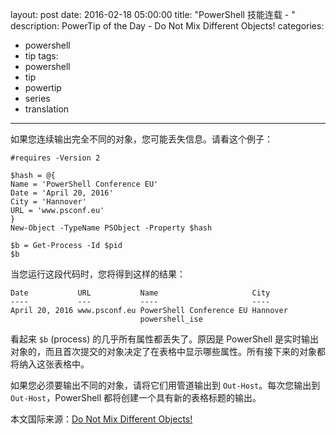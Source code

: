 layout: post
date: 2016-02-18 05:00:00
title: "PowerShell 技能连载 - "
description: PowerTip of the Day - Do Not Mix Different Objects!
categories:
- powershell
- tip
tags:
- powershell
- tip
- powertip
- series
- translation
---
如果您连续输出完全不同的对象，您可能丢失信息。请看这个例子：

    #requires -Version 2
    
    $hash = @{
    Name = 'PowerShell Conference EU'
    Date = 'April 20, 2016'
    City = 'Hannover'
    URL = 'www.psconf.eu'
    }
    New-Object -TypeName PSObject -Property $hash
    
    $b = Get-Process -Id $pid
    $b

当您运行这段代码时，您将得到这样的结果：

    Date           URL           Name                     City    
    ----           ---           ----                     ----    
    April 20, 2016 www.psconf.eu PowerShell Conference EU Hannover
                                 powershell_ise

看起来 `$b` (process) 的几乎所有属性都丢失了。原因是 PowerShell 是实时输出对象的，而且首次提交的对象决定了在表格中显示哪些属性。所有接下来的对象都将纳入这张表格中。

如果您必须要输出不同的对象，请将它们用管道输出到 `Out-Host`。每次您输出到 `Out-Host`，PowerShell 都将创建一个具有新的表格标题的输出。

<!--more-->
本文国际来源：[Do Not Mix Different Objects!](http://powershell.com/cs/blogs/tips/archive/2016/02/18/do-not-mix-different-objects.aspx)
